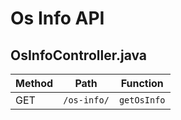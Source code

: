 # Os Info API

## OsInfoController.java

| Method | Path | Function |
|--------|------|----------|
| GET | `/os-info/` | `getOsInfo` |